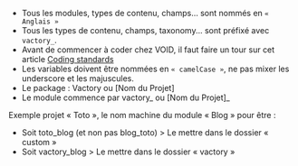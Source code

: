 - Tous les modules, types de contenu, champs… sont nommés en `« Anglais »`
- Tous les types de contenu, champs, taxonomy... sont préfixé avec `vactory_`.
- Avant de commencer à coder chez VOID, il faut faire un tour sur cet article [Coding standards](https://www.drupal.org/docs/develop/standards/coding-standards#naming)
- Les variables doivent être nommées en `« camelCase »`, ne pas mixer les underscore et les majuscules.
- Le package : Vactory ou [Nom du Projet]
- Le module commence par vactory_ ou [Nom du Projet]_

Exemple projet « Toto », le nom machine du module « Blog » pour être :
- Soit toto_blog (et non pas blog_toto) > Le mettre dans le dossier « custom »
- Soit vactory_blog > Le mettre dans le dossier « vactory »


